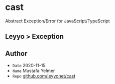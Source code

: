 # cast
Abstract Exception/Error for JavaScript/TypeScript

## Leyyo > Exception



## Author
- `Date` 2020-11-15
- `Name` Mustafa Yelmer
- `Repo` [github.com/leyyonet/cast](https://github.com/leyyonet/cast)

